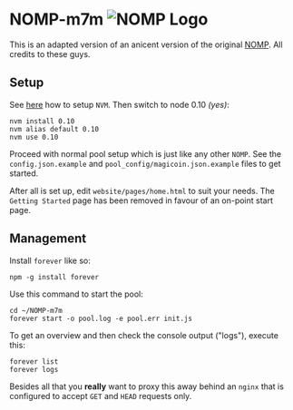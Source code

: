 # NOMP-m7m ![NOMP Logo](http://zone117x.github.io/node-open-mining-portal/logo.svg "NOMP Logo")

This is an adapted version of an anicent version of the original [NOMP](https://github.com/zone117x/node-open-mining-portal). All credits to these guys.

## Setup

See [here](https://github.com/creationix/nvm/blob/master/README.md) how to setup `NVM`. Then switch to node 0.10 *(yes)*: 

```
nvm install 0.10
nvm alias default 0.10
nvm use 0.10
```

Proceed with normal pool setup which is just like any other `NOMP`. See the `config.json.example` and `pool_config/magicoin.json.example` files to get started.

After all is set up, edit `website/pages/home.html` to suit your needs. The `Getting Started` page has been removed in favour of an on-point start page.

## Management

Install `forever` like so: 

```
npm -g install forever
```

Use this command to start the pool: 

```
cd ~/NOMP-m7m
forever start -o pool.log -e pool.err init.js
```

To get an overview and then check the console output ("logs"), execute this: 

```
forever list
forever logs
```

Besides all that you **really** want to proxy this away behind an `nginx` that is configured to accept `GET` and `HEAD` requests only.
